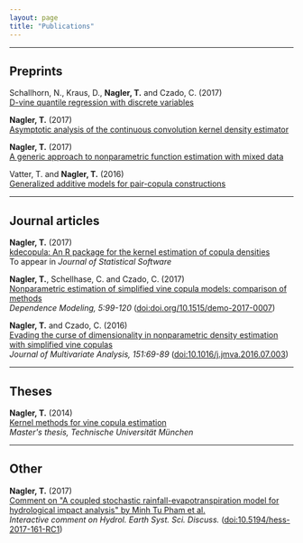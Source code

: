```yaml
---
layout: page
title: "Publications"
---
```



----------

## Preprints
 
Schallhorn, N., Kraus, D., **Nagler, T.** and Czado, C. (2017)  
[D-vine quantile regression with discrete variables](http://arxiv.org/abs/1705.08310)

**Nagler, T.** (2017)  
[Asymptotic analysis of the continuous convolution kernel density estimator](https://arxiv.org/abs/1705.05431)   

**Nagler, T.** (2017)  
[A generic approach to nonparametric function estimation with mixed data](https://arxiv.org/abs/1704.07457)

Vatter, T. and **Nagler, T.** (2016)  
[Generalized additive models for pair-copula constructions](https://arxiv.org/abs/1608.01593)   



----------

## Journal articles  

**Nagler, T.** (2017)  
[kdecopula: An R package for the kernel estimation of copula densities](https://arxiv.org/abs/1603.04229)  
To appear in *Journal of Statistical Software*

**Nagler, T.**, Schellhase, C. and Czado, C. (2017)   
[Nonparametric estimation of simplified vine copula models: comparison of 
methods](https://www.degruyter.com/downloadpdf/j/demo.2017.5.issue-1/demo-2017-0007/demo-2017-0007.pdf)  
*Dependence Modeling, 5:99-120* ([doi:doi.org/10.1515/demo-2017-0007](https://www.degruyter.com/view/j/demo.2017.5.issue-1/demo-2017-0007/demo-2017-0007.xml))

**Nagler, T.** and Czado, C. (2016)  
[Evading the curse of dimensionality in nonparametric density estimation with
simplified vine copulas](https://arxiv.org/abs/1503.03305)  
*Journal of Multivariate Analysis, 151:69-89*
([doi:10.1016/j.jmva.2016.07.003](http://www.sciencedirect.com/science/article/pii/S0047259X16300471))  


----------

## Theses

**Nagler, T.** (2014)  
[Kernel methods for vine copula estimation](https://mediatum.ub.tum.de/node?id=1231221)  
*Master's thesis, Technische Universität München*

----------

## Other 

**Nagler, T.** (2017)  
[Comment on "A coupled stochastic rainfall-evapotranspiration model for 
hydrological impact analysis" by Minh Tu Pham et al.](http://www.hydrol-earth-syst-sci-discuss.net/hess-2017-161/hess-2017-161-RC1-supplement.pdf)  
*Interactive comment on Hydrol. Earth Syst. Sci. Discuss.* ([doi:10.5194/hess-2017-161-RC1](http://www.hydrol-earth-syst-sci-discuss.net/hess-2017-161/hess-2017-161-RC1.pdf))
